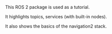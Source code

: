 This ROS 2 package is used as a tutorial. 

It highlights topics, services (with built-in nodes).

It also shows the basics of the navigation2 stack.
